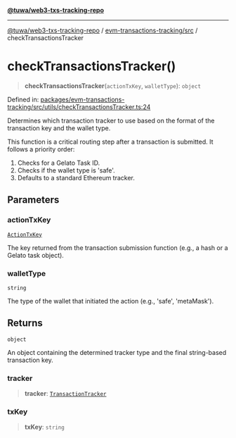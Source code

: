 [**@tuwa/web3-txs-tracking-repo**](../../../README.md)

***

[@tuwa/web3-txs-tracking-repo](../../../README.md) / [evm-transactions-tracking/src](../README.md) / checkTransactionsTracker

# checkTransactionsTracker()

> **checkTransactionsTracker**(`actionTxKey`, `walletType`): `object`

Defined in: [packages/evm-transactions-tracking/src/utils/checkTransactionsTracker.ts:24](https://github.com/TuwaIO/web3-transactions-tracking/blob/2043cd5621e576c11710316754b2017a7b544567/packages/evm-transactions-tracking/src/utils/checkTransactionsTracker.ts#L24)

Determines which transaction tracker to use based on the format of the transaction key and the wallet type.

This function is a critical routing step after a transaction is submitted.
It follows a priority order:
1. Checks for a Gelato Task ID.
2. Checks if the wallet type is 'safe'.
3. Defaults to a standard Ethereum tracker.

## Parameters

### actionTxKey

[`ActionTxKey`](../type-aliases/ActionTxKey.md)

The key returned from the transaction submission function (e.g., a hash or a Gelato task object).

### walletType

`string`

The type of the wallet that initiated the action (e.g., 'safe', 'metaMask').

## Returns

`object`

An object containing the determined tracker type and the final string-based transaction key.

### tracker

> **tracker**: [`TransactionTracker`](../enumerations/TransactionTracker.md)

### txKey

> **txKey**: `string`
